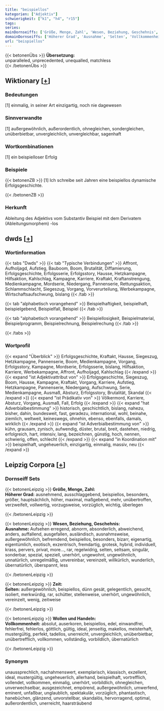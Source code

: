 ```yaml
---
title: "beispiellos"
kategorien: ["Adjektiv"]
schwierigkeit: ["k1", "h4", "r15"]
tags:
series:
mainDornseiffs: ['Größe, Menge, Zahl', 'Wesen, Beziehung, Geschehnis', 'Zeit', 'Wollen und Handeln']
domainDornseiffs: ['Höherer Grad', 'Ausnahme', 'Selten', 'Vollkommenheit']
url: "beispiellos"
---
```


{{< betonenÜbs >}}
**Übersetzung:**  
unparalleled, unprecedented, unequalled, matchless  
{{< /betonenÜbs >}}

## Wiktionary [[+](https://de.wiktionary.org/wiki/beispiellos)]

### Bedeutungen
[1] einmalig, in seiner Art einzigartig, noch nie dagewesen  

### Sinnverwandte
[1] außergewöhnlich, außerordentlich, ohnegleichen, sondergleichen, unüberbietbar, unvergleichlich, unvergleichbar, sagenhaft  

### Wortkombinationen
[1] ein beispielloser Erfolg  

### Beispiele
{{< betonenZB >}}
[1] Ich schreibe seit Jahren eine beispiellos dynamische Erfolgsgeschichte.  

{{< /betonenZB >}}
### Herkunft
Ableitung des Adjektivs vom Substantiv Beispiel mit dem Derivatem (Ableitungsmorphem) -los  



## dwds [[+](https://www.dwds.de/wb/beispiellos)]

### Wortinformation
{{< tabs "Dwds" >}}
{{< tab "Typische Verbindungen" >}}
Affront, Aufholjagd, Aufstieg, Bauboom, Boom, Brutalität, Diffamierung, Erfolgsgeschichte, Erfolgsserie, Erfolgsstory, Hausse, Hetzkampagne, Hilfsaktion, Kahlschlag, Kampagne, Karriere, Kraftakt, Kraftanstrengung, Medienkampagne, Mordserie, Niedergang, Pannenserie, Rettungsaktion, Schlammschlacht, Siegeszug, Vorgang, Vorverurteilung, Werbekampagne, Wirtschaftsaufschwung, bislang
{{< /tab >}}

{{< tab "alphabetisch vorangehend" >}}
Beispielhaftigkeit, beispielhaft, beispielgebend, Beispielfall, Beispiel
{{< /tab >}}

{{< tab "alphabetisch vorangehend" >}}
Beispiellosigkeit, Beispielmaterial, Beispielprogramm, Beispielrechnung, Beispielrechung
{{< /tab >}}

{{< /tabs >}}

### Wortprofil
{{< expand "Überblick" >}} Erfolgsgeschichte, Kraftakt, Hausse, Siegeszug, Hetzkampagne, Pannenserie, Boom, Medienkampagne, Vorgang, Erfolgsstory, Kampagne, Mordserie, Erfolgsserie, bislang, Hilfsaktion, Karriere, Werbekampagne, Affront, Aufholjagd, Kahlschlag {{< /expand >}}
{{< expand "ist Adjektivattribut von" >}} Erfolgsgeschichte, Siegeszug, Boom, Hausse, Kampagne, Kraftakt, Vorgang, Karriere, Aufstieg, Hetzkampagne, Pannenserie, Niedergang, Aufschwung, Serie, Medienkampagne, Ausmaß, Absturz, Erfolgsstory, Brutalität, Skandal {{< /expand >}}
{{< expand "ist Prädikativ von" >}} Völkermord, Karriere, Absturz, Vorgang, Ausmaß, Fall, Erfolg {{< /expand >}}
{{< expand "hat Adverbialbestimmung" >}} historisch, geschichtlich, bislang, nahezu, bisher, dahin, bundesweit, fast, geradezu, international, wohl, beinahe, ziemlich, weltweit, keineswegs, ohnehin, ebenso, ebenfalls, damals, wirklich {{< /expand >}}
{{< expand "ist Adverbialbestimmung von" >}} kühn, grausam, zynisch, aufwendig, düster, brutal, breit, dastehen, niedrig, erfolgreich, hart, intensiv, lang, bezeichnen, günstig, hoch, nennen, schwierig, offen, schlecht {{< /expand >}}
{{< expand "in Koordination mit" >}} beispielhaft, ungeheuerlich, einzigartig, einmalig, massiv, neu {{< /expand >}}

## Leipzig Corpora [[+](https://corpora.uni-leipzig.de/en/res?word=beispiellos&corpusId=deu_newscrawl-public_2018)]

### Dornseiff Sets
{{< betonenLeipzig >}}
**Größe, Menge, Zahl:**  
**Höherer Grad:** ausnehmend, ausschlaggebend, beispiellos, besonders, größer, hauptsächlich, höher, maximal, maßgebend, mehr, unübertroffen, verzweifelt, vollwertig, vorzugsweise, vorzüglich, wichtig, überlegen  

{{< /betonenLeipzig >}}


{{< betonenLeipzig >}}
**Wesen, Beziehung, Geschehnis:**  
**Ausnahme:** Aufsehen erregend, abnorm, absonderlich, abweichend, anders, auffallend, ausgefallen, ausländisch, ausnahmsweise, außergewöhnlich, befremdend, beispiellos, besonders, bizarr, eigenartig, eigentümlich, exotisch, exzentrisch, fremdartig, grotesk, hybrid, individuell, krass, pervers, privat, more..., rar, regelwidrig, selten, seltsam, singulär, sonderbar, spezial, speziell, unerhört, ungewohnt, ungewöhnlich, unnatürlich, unregelmäßig, unvereinbar, vereinzelt, willkürlich, wunderlich, übernatürlich, überspannt, less  

{{< /betonenLeipzig >}}


{{< betonenLeipzig >}}
**Zeit:**  
**Selten:** außergewöhnlich, beispiellos, dünn gesät, gelegentlich, gesucht, isoliert, merkwürdig, rar, schütter, stellenweise, unerhört, ungewöhnlich, vereinzelt, wenig, zeitweise  

{{< /betonenLeipzig >}}


{{< betonenLeipzig >}}
**Wollen und Handeln:**  
**Vollkommenheit:** absolut, auserkoren, beispiellos, edel, einwandfrei, fehlerfrei, fehlerlos, göttlich, gültig, ideal, jenseitig, makellos, meisterhaft, mustergültig, perfekt, tadellos, unerreicht, unvergleichlich, unüberbietbar, unübertrefflich, vollkommen, vollständig, vorbildlich, übernatürlich  

{{< /betonenLeipzig >}}

### Synonym
unaussprechlich, nachahmenswert, exemplarisch, klassisch, exzellent, ideal, mustergültig, ungeheuerlich, allerhand, beispielhaft, vortrefflich, vollendet, vollkommen, einmalig, unerhört, vorbildlich, ohnegleichen, unverwechselbar, ausgezeichnet, empörend, außergewöhnlich, umwerfend, eminent, unfaßbar, unglaublich, spektakulär, vorzüglich, phantastisch, hanebüchen, glänzend, unvorstellbar, skandalös, hervorragend, optimal, außerordentlich, unerreicht, haarsträubend

